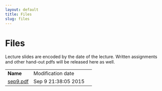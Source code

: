 ```yaml
---
layout: default
title: Files
slug: files
---
```


Files
=====

Lecture slides are encoded by the date of the lecture. Written assignments and other hand-out pdfs will be released here as well.

<table> <tr> <td><b>Name</b><td>Modification date</td><td> <tr><td><a href="files/sep9.pdf">sep9.pdf</td></td><td>Sep 9 21:38:05 2015</td></tr> <!-- generated --></table>
